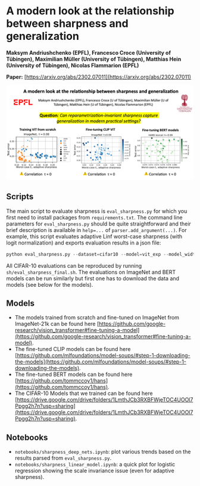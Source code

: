 # A modern look at the relationship between sharpness and generalization

**Maksym Andriushchenko (EPFL), Francesco Croce (University of Tübingen), Maximilian Müller (University of Tübingen), Matthias Hein (University of Tübingen), Nicolas Flammarion (EPFL)**

**Paper:** [https://arxiv.org/abs/2302.07011](https://arxiv.org/abs/2302.07011)
<p align="center"><img src="images/summary_slide.png" width="900" /></p>


## Scripts
The main script to evaluate sharpness is `eval_sharpness.py` for which you first need to install packages from `requirements.txt`. The command line parameters for `eval_sharpness.py` should be quite straightforward and their brief description is available in `help=...` of `parser.add_argument(...)`. For example, this script evaluates adaptive Linf worst-case sharpness (with logit normalization) and exports evaluation results in a json file:
```python
python eval_sharpness.py --dataset=cifar10 --model=vit_exp --model_width=512 --n_eval_sharpness=1024 --bs_sharpness=128 --rho=0.001 --adaptive --normalize_logits --n_iters=20 --algorithm=m_apgd_linf --log_folder=logs_final_vit_max_linf --model_path="${model_path}"
```
All CIFAR-10 evaluations can be reproduced by running `sh/eval_sharpness_final.sh`. The evaluations on ImageNet and BERT models can be run similarly but first one has to download the data and models (see below for the models).


## Models
- The models trained from scratch and fine-tuned on ImageNet from ImageNet-21k can be found here [https://github.com/google-research/vision_transformer#fine-tuning-a-model](https://github.com/google-research/vision_transformer#fine-tuning-a-model).
- The fine-tuned CLIP models can be found here [https://github.com/mlfoundations/model-soups/#step-1-downloading-the-models](https://github.com/mlfoundations/model-soups/#step-1-downloading-the-models).
- The fine-tuned BERT models can be found here [https://github.com/tommccoy1/hans](https://github.com/tommccoy1/hans).
- The CIFAR-10 Models that we trained can be found here [https://drive.google.com/drive/folders/1LmthJCb3RXBFWjeTOC4UOOl7Ppgg2h7n?usp=sharing](https://drive.google.com/drive/folders/1LmthJCb3RXBFWjeTOC4UOOl7Ppgg2h7n?usp=sharing). 


## Notebooks
- `notebooks/sharpness_deep_nets.ipynb`: plot various trends based on the results parsed from `eval_sharpness.py`.
- `notebooks/sharpness_linear_model.ipynb`: a quick plot for logistic regression showing the scale invariance issue (even for adaptive sharpness).

